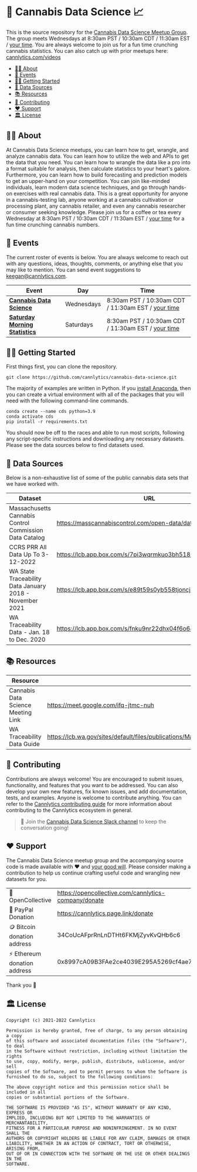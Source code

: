 # 🌱 Cannabis Data Science 📈

This is the source repository for the [Cannabis Data Science Meetup Group](https://www.meetup.com/cannabis-data-science). The group meets Wednesdays at 8:30am PST / 10:30am CDT / 11:30am EST / [your time](http://www.timebie.com/std/pst.php?q=8.5). You are always welcome to join us for a fun time crunching cannabis statistics. You can also catch up with prior meetups here: [cannlytics.com/videos](https://cannlytics.com/videos)

- [👩‍🔬 About](#about)
- [📅 Events](#events)
- [🏃‍♀️ Getting Started](#getting-started)
- [📡 Data Sources](#data-sources)
- [📚 Resources](#resources)
- [🤝 Contributing](#contributing)
- [❤️ Support](#support)
- [🏛️ License](#license)

## 👩‍🔬 About<a name="about"></a>

At Cannabis Data Science meetups, you can learn how to get, wrangle, and analyze cannabis data. You can learn how to utilize the web and APIs to get the data that you need. You can learn how to wrangle the data like a pro into a format suitable for analysis, then calculate statistics to your heart's galore. Furthermore, you can learn how to build forecasting and prediction models to get an upper-hand on your competition. You can join like-minded individuals, learn modern data science techniques, and go through hands-on exercises with real cannabis data. This is a great opportunity for anyone in a cannabis-testing lab, anyone working at a cannabis cultivation or processing plant, any cannabis retailer, and even any cannabis researcher or consumer seeking knowledge. Please join us for a coffee or tea every Wednesday at 8:30am PST / 10:30am CDT / 11:30am EST / [your time](http://www.timebie.com/std/pst.php?q=8.5) for a fun time crunching cannabis numbers.

## 📅 Events <a name="events"></a>

The current roster of events is below. You are always welcome to reach out with any questions, ideas, thoughts, comments, or anything else that you may like to mention. You can send event suggestions to <keegan@cannlytics.com>.

| Event | Day | Time |
|-------|-----|------|
| [**Cannabis Data Science**](https://www.meetup.com/cannabis-data-science) | Wednesdays | 8:30am PST / 10:30am CDT / 11:30am EST / [your time](http://www.timebie.com/std/pst.php?q=8.5) |
| [**Saturday Morning Statistics**](https://www.meetup.com/cannabis-data-science) | Saturdays | 8:30am PST / 10:30am CDT / 11:30am EST / [your time](http://www.timebie.com/std/pst.php?q=8.5)|

## 🏃‍♀️ Getting Started <a name="getting-started"></a>

First things first, you can clone the repository.

```shell
git clone https://github.com/cannlytics/cannabis-data-science.git
```

The majority of examples are written in Python. If you [install Anaconda](https://docs.anaconda.com/anaconda/install/index.html), then you can create a virtual environment with all of the packages that you will need with the following command-line commands.

```shell
conda create --name cds python=3.9
conda activate cds
pip install -r requirements.txt
```

You should now be off to the races and able to run most scripts, following any script-specific instructions and downloading any necessary datasets. Please see the data sources below to find datasets used.

## 📡 Data Sources <a name="data-sources"></a>

Below is a non-exhaustive list of some of the public cannabis data sets that we have worked with.

| Dataset | URL |
|---------|-----|
| Massachusetts Cannabis Control Commission Data Catalog |<https://masscannabiscontrol.com/open-data/data-catalog/> |
| CCRS PRR All Data Up To 3-12-2022 | <https://lcb.app.box.com/s/7pi3wqrmkuo3bh5186s5pqa6o5fv8gbs> |
| WA State Traceability Data January 2018 - November 2021 | <https://lcb.app.box.com/s/e89t59s0yb558tjoncjsid710oirqbgd> |
| WA Traceability Data - Jan. 18 to Dec. 2020 | <https://lcb.app.box.com/s/fnku9nr22dhx04f6o646xv6ad6fswfy9> |

## 📚 Resources <a name="resources"></a>

| Resource | URL |
|----------|-----|
| Cannabis Data Science Meeting Link | <https://meet.google.com/ifq-jtmc-nuh> |
| WA Traceability Data Guide | <https://lcb.wa.gov/sites/default/files/publications/Marijuana/traceability/WALeafDataSystems_UserManual_v1.37.5_AddendumC_LicenseeUser.pdf> |

## 🤝 Contributing <a name="contributing"></a>

Contributions are always welcome! You are encouraged to submit issues, functionality, and features that you want to be addressed. You can also develop your own new features, fix known issues, and add documentation, tests, and examples. Anyone is welcome to contribute anything. You can refer to the [Cannlytics contributing guide](https://docs.cannlytics.com/developers/contributing) for more information about contributing to the Cannlytics ecosystem in general.

> 💬 Join the [Cannabis Data Science Slack channel](https://join.slack.com/t/cannlytics/shared_invite/zt-17pisyd00-YCYgpqbdj2cGcrLCv9tm6A) to keep the conversation going!

## ❤️ Support <a name="support"></a>

The Cannabis Data Science meetup group and the accompanying source code is made available with ❤️ and <a href="https://cannlytics.com/contributors">your good will</a>. Please consider making a contribution to help us continue crafting useful code and wrangling new datasets for you.

| | |
|-|-|
| 👐 OpenCollective | <https://opencollective.com/cannlytics-company/donate> |
| 💸 PayPal Donation | <https://cannlytics.page.link/donate> |
| 🪙 Bitcoin donation address| 34CoUcAFprRnLnDTHt6FKMjZyvKvQHb6c6 |
| ⚡ Ethereum donation address | 0x8997cA09B3FAe2ce4039E295A5269cf4ae7a0BA5 |

Thank you 🙏

## 🏛️ License <a name="license"></a>

```
Copyright (c) 2021-2022 Cannlytics

Permission is hereby granted, free of charge, to any person obtaining a copy
of this software and associated documentation files (the "Software"), to deal
in the Software without restriction, including without limitation the rights
to use, copy, modify, merge, publish, distribute, sublicense, and/or sell
copies of the Software, and to permit persons to whom the Software is
furnished to do so, subject to the following conditions:

The above copyright notice and this permission notice shall be included in all
copies or substantial portions of the Software.

THE SOFTWARE IS PROVIDED "AS IS", WITHOUT WARRANTY OF ANY KIND, EXPRESS OR
IMPLIED, INCLUDING BUT NOT LIMITED TO THE WARRANTIES OF MERCHANTABILITY,
FITNESS FOR A PARTICULAR PURPOSE AND NONINFRINGEMENT. IN NO EVENT SHALL THE
AUTHORS OR COPYRIGHT HOLDERS BE LIABLE FOR ANY CLAIM, DAMAGES OR OTHER
LIABILITY, WHETHER IN AN ACTION OF CONTRACT, TORT OR OTHERWISE, ARISING FROM,
OUT OF OR IN CONNECTION WITH THE SOFTWARE OR THE USE OR OTHER DEALINGS IN THE
SOFTWARE.
```
